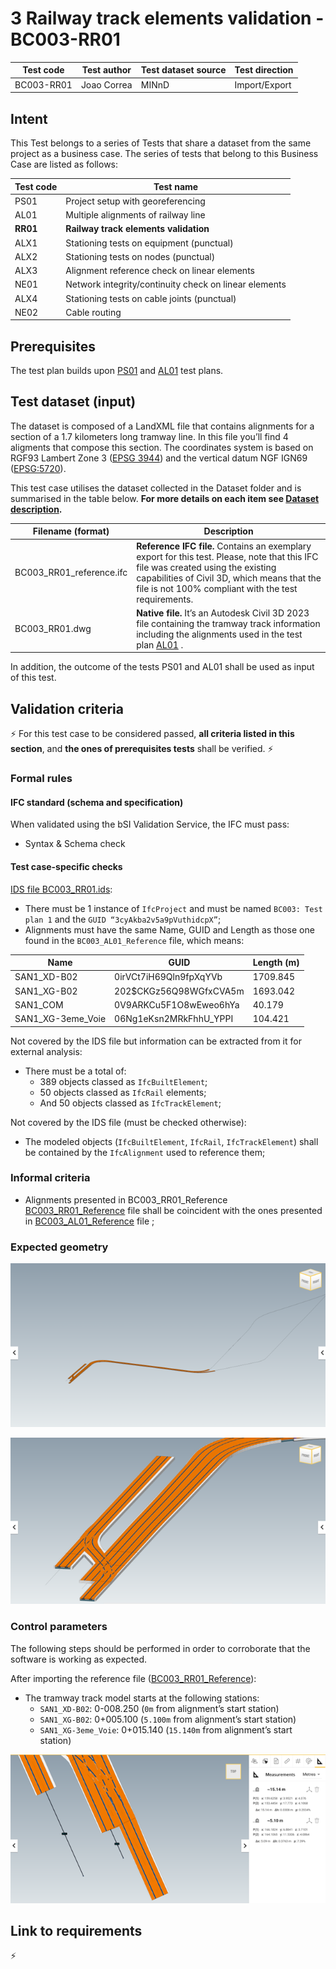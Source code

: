 # 3 Railway track elements validation - BC003-RR01

| Test code | Test author     | Test dataset source | Test direction |
|-----------|-----------------|---------------------|----------------|
|BC003-RR01 | Joao Correa     | MINnD               | Import/Export  |


## Intent

This Test belongs to a series of Tests that share a dataset from the same project as a business case. 
The series of tests that belong to this Business Case are listed as follows:

| Test code | Test name     | 
|-----------|-----------------|
| PS01      | Project setup with georeferencing |
| AL01      | Multiple alignments of railway line |
| **RR01**  | **Railway track elements validation** |
| ALX1      | Stationing tests on equipment (punctual)|
| ALX2      | Stationing tests on nodes (punctual) |
| ALX3      | Alignment reference check on linear elements |
| NE01      | Network integrity/continuity check on linear elements |
| ALX4      | Stationing tests on cable joints (punctual) |
| NE02      | Cable routing |


## Prerequisites

The test plan builds upon [PS01](https://github.com/bSI-RailwayRoom/IFC4.x-IF/blob/BC003/tests/BC003_PS01/readme.md) and [AL01](https://github.com/bSI-RailwayRoom/IFC4.x-IF/blob/BC003/tests/BC003_AL01/readme.md) test plans.

## Test dataset (input)

The dataset is composed of a LandXML file that contains alignments for a section of a 1.7 kilometers long tramway line. In this file you’ll find 4 aligments that compose this section.
The coordinates system is based on RGF93 Lambert Zone 3 ([EPSG 3944](https://epsg.io/3944)) and the vertical datum NGF IGN69 ([EPSG:5720](https://epsg.io/5720)).

This test case utilises the dataset collected in the Dataset folder and is summarised in the table below. **For more details on each item see [Dataset description](Dataset/README.md).**

| Filename (format)         | Description                                                        |
|---------------------------|--------------------------------------------------------------------|
| BC003_RR01_reference.ifc  | **Reference IFC file.** Contains an exemplary export for this test. Please, note that this IFC file was created using the existing capabilities of Civil 3D, which means that the file is not 100% compliant with the test requirements.|
| BC003_RR01.dwg            | **Native file.** It’s an Autodesk Civil 3D 2023 file containing the tramway track information including the alignments used in the test plan [AL01](https://github.com/bSI-RailwayRoom/IFC4.x-IF/blob/BC003/tests/BC003_AL01/readme.md) .|

In addition, the outcome of the tests PS01 and AL01 shall be used as input of this test.

## Validation criteria

:zap: For this test case to be considered passed, **all criteria listed in this section**, and **the ones of prerequisites tests** shall be verified. :zap:

### Formal rules

#### IFC standard (schema and specification)

When validated using the bSI Validation Service, the IFC must pass:

- Syntax & Schema check


#### Test case-specific checks

[IDS file BC003_RR01.ids](./Dataset/BC003_RR01.ids):

- There must be 1 instance of `IfcProject` and must be named `BC003: Test plan 1` and the `GUID “3cyAkba2v5a9pVuthidcpX”`;
- Alignments must have the same Name, GUID and Length as those one found in the `BC003_AL01_Reference` file, which means:

| Name              | GUID                   |  Length (m)  |
|-------------------|------------------------|--------------|
| SAN1_XD-B02       | 0irVCt7iH69Qln9fpXqYVb | 1709.845     |
| SAN1_XG-B02       | 202$CKGz56Q98WGfxCVA5m | 1693.042     |
| SAN1_COM          | 0V9ARKCu5F1O8wEweo6hYa | 40.179       |
| SAN1_XG-3eme_Voie | 06Ng1eKsn2MRkFhhU_YPPI | 104.421      |

Not covered by the IDS file but information can be extracted from it for external analysis:
- There must be a total of:
	- 389 objects classed as `IfcBuiltElement`;
	- 50 objects classed as `IfcRail` elements;
	- And 50 objects classed as `IfcTrackElement`;

Not covered by the IDS file (must be checked otherwise):
- The modeled objects (`IfcBuiltElement`, `IfcRail`, `IfcTrackElement`) shall be contained by the `IfcAlignment` used to reference them; 


### Informal criteria

- Alignments presented in BC003_RR01_Reference [BC003_RR01_Reference](./Dataset/BC003_RR01_Reference.ids) file shall be coincident with the ones presented in  [BC003_AL01_Reference](https://github.com/bSI-RailwayRoom/IFC4.x-IF/blob/3ac4acd3e4e8aeca250a98d59297a125319743a4/tests/BC003_AL01/Dataset/BC003_AL01_Reference.ifc) file ; 


### Expected geometry

![Alt text](Dataset/BC003_RR01_expected_geometry_wide.png "Expected Geometry - Wide View")

![Alt text](Dataset/BC003_RR01_expected_geometry_close.png "Expected Geometry - Close View")


### Control parameters

The following steps should be performed in order to corroborate that the software is working as expected.

After importing the reference file ([BC003_RR01_Reference](./Dataset/BC003_RR01_Reference.ids)):
- The tramway track model starts at the following stations:
	- `SAN1_XD-B02`: 0-008.250 (`0m` from alignment’s start station)
	- `SAN1_XG-B02`: 0+005.100 (`5.100m` from alignment’s start station)
	- `SAN1_XG-3eme_Voie`: 0+015.140 (`15.140m` from alignment’s start station)

![Alt text](Dataset/BC003_RR01_track_model.png "Track model")

## Link to requirements

:zap:

